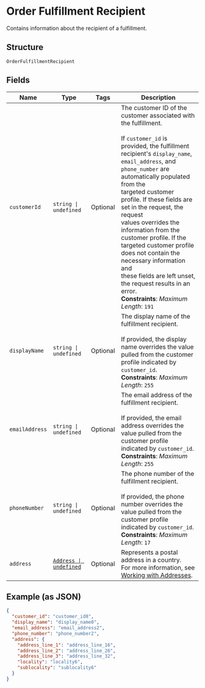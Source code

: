 
# Order Fulfillment Recipient

Contains information about the recipient of a fulfillment.

## Structure

`OrderFulfillmentRecipient`

## Fields

| Name | Type | Tags | Description |
|  --- | --- | --- | --- |
| `customerId` | `string \| undefined` | Optional | The customer ID of the customer associated with the fulfillment.<br><br>If `customer_id` is provided, the fulfillment recipient's `display_name`,<br>`email_address`, and `phone_number` are automatically populated from the<br>targeted customer profile. If these fields are set in the request, the request<br>values overrides the information from the customer profile. If the<br>targeted customer profile does not contain the necessary information and<br>these fields are left unset, the request results in an error.<br>**Constraints**: *Maximum Length*: `191` |
| `displayName` | `string \| undefined` | Optional | The display name of the fulfillment recipient.<br><br>If provided, the display name overrides the value pulled from the customer profile indicated by `customer_id`.<br>**Constraints**: *Maximum Length*: `255` |
| `emailAddress` | `string \| undefined` | Optional | The email address of the fulfillment recipient.<br><br>If provided, the email address overrides the value pulled from the customer profile indicated by `customer_id`.<br>**Constraints**: *Maximum Length*: `255` |
| `phoneNumber` | `string \| undefined` | Optional | The phone number of the fulfillment recipient.<br><br>If provided, the phone number overrides the value pulled from the customer profile indicated by `customer_id`.<br>**Constraints**: *Maximum Length*: `17` |
| `address` | [`Address \| undefined`](/doc/models/address.md) | Optional | Represents a postal address in a country.<br>For more information, see [Working with Addresses](https://developer.squareup.com/docs/build-basics/working-with-addresses). |

## Example (as JSON)

```json
{
  "customer_id": "customer_id8",
  "display_name": "display_name0",
  "email_address": "email_address2",
  "phone_number": "phone_number2",
  "address": {
    "address_line_1": "address_line_16",
    "address_line_2": "address_line_26",
    "address_line_3": "address_line_32",
    "locality": "locality6",
    "sublocality": "sublocality6"
  }
}
```

